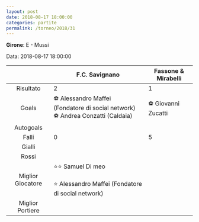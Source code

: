 ```yaml
---
layout: post
date: 2018-08-17 18:00:00
categories: partite
permalink: /torneo/2018/31
---
```

**Girone**: E - Mussi

Data: 2018-08-17 18:00:00

| | F.C. Savignano | Fassone & Mirabelli |
|:-----:|-----|-----|
Risultato|2|1
Goals|⚽ Alessandro Maffei (Fondatore di social network)<br/>⚽ Andrea Conzatti (Caldaia)|⚽ Giovanni Zucatti<br/>
Autogoals||
Falli|0|5
Gialli||
Rossi||
Miglior Giocatore|⭐⭐ Samuel Di meo<br/><br/>⭐ Alessandro Maffei (Fondatore di social network)<br/>|
Miglior Portiere||